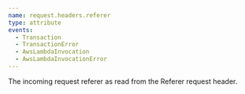 ```yaml
---
name: request.headers.referer
type: attribute
events:
  - Transaction
  - TransactionError
  - AwsLambdaInvocation
  - AwsLambdaInvocationError
---
```


The incoming request referer as read from the Referer request header.